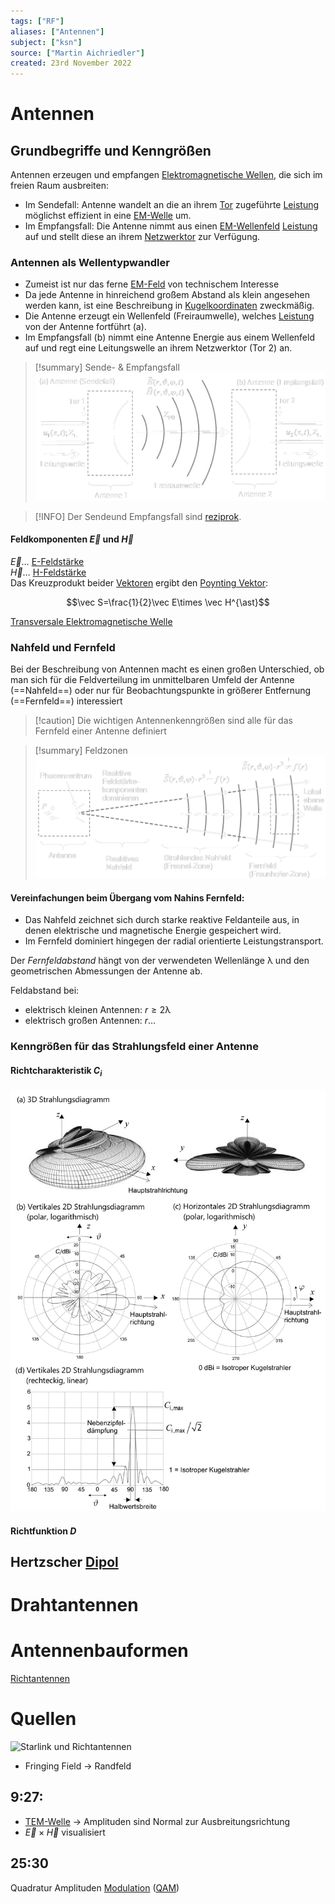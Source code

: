 ```yaml
---
tags: ["RF"]
aliases: ["Antennen"]
subject: ["ksn"]
source: ["Martin Aichriedler"]
created: 23rd November 2022
---
```


# Antennen

## Grundbegriffe und Kenngrößen

Antennen erzeugen und empfangen [Elektromagnetische Wellen](../Physik/Elektromagnetische%20Wellen.md), die sich im freien Raum ausbreiten:
- Im Sendefall: Antenne wandelt an die an ihrem [Tor](Streuparameter.md) zugeführte [Leistung](../Physik/Elektrische%20Leistung.md) möglichst effizient in eine [EM-Welle](../Physik/Elektromagnetische%20Wellen.md) um.
- Im Empfangsfall: Die Antenne nimmt aus einen [EM-Wellenfeld](../Physik/Elektromagnetische%20Wellen.md) [Leistung](../Physik/Elektrische%20Leistung.md) auf und stellt diese an ihrem [Netzwerktor](Streuparameter.md) zur Verfügung.

### Antennen als Wellentypwandler

- Zumeist ist nur das ferne [EM-Feld](../Physik/Elektromagnetische%20Wellen.md) von technischem Interesse
- Da jede Antenne in hinreichend großem Abstand als klein angesehen werden kann, ist eine Beschreibung in [Kugelkoordinaten](Kugelkoordinaten.md) zweckmäßig.
- Die Antenne erzeugt ein Wellenfeld (Freiraumwelle), welches [Leistung](../Physik/Elektrische%20Leistung.md) von der Antenne fortführt (a).
- Im Empfangsfall (b) nimmt eine Antenne Energie aus einem Wellenfeld auf und regt eine Leitungswelle an ihrem Netzwerktor (Tor 2) an.

>[!summary] Sende- & Empfangsfall  
>![](assets/ant_sende_empf.png)

> [!INFO] Der Sendeund Empfangsfall sind [reziprok](Reziprozität.md).

#### Feldkomponenten $\vec{E}$ und $\vec{H}$

$\vec{E}\dots$ [E-Feldstärke](../Elektrodynamik/Elektrisches%20Feld.md#Elektrische%20Feldstärke)  
$\vec{H}\dots$ [H-Feldstärke](../Hardwareentwicklung/Magnetisches%20Feld.md#Magnetisches%20Feld)  
Das Kreuzprodukt beider [Vektoren](../Mathe/mathe%20(3)/Vektorrechung.md) ergibt den [Poynting Vektor](Poynting%20Vektor.md):

$$\vec S=\frac{1}{2}\vec E\times \vec H^{\ast}$$

[Transversale Elektromagnetische Welle](Transversale%20Elektromagnetische%20Welle.md)

### Nahfeld und Fernfeld

 
Bei der Beschreibung von Antennen macht es einen großen Unterschied, ob man sich für die Feldverteilung im unmittelbaren Umfeld der Antenne (==Nahfeld==) oder nur für Beobachtungspunkte in größerer Entfernung (==Fernfeld==) interessiert

> [!caution] Die wichtigen Antennenkenngrößen sind alle für das Fernfeld einer Antenne definiert

>[!summary] Feldzonen  
>![Ant_feldzonen](assets/Ant_feldzonen.png)

#### Vereinfachungen beim Übergang vom Nahins Fernfeld:

- Das Nahfeld zeichnet sich durch starke reaktive Feldanteile aus, in denen elektrische und magnetische Energie gespeichert wird.
- Im Fernfeld dominiert hingegen der radial orientierte Leistungstransport.

Der *Fernfeldabstand* hängt von der verwendeten Wellenlänge $\uplambda$ und den geometrischen Abmessungen der Antenne ab.

Feldabstand bei:
- elektrisch kleinen Antennen: $r\geq 2\uplambda$
- elektrisch großen Antennen: $r\dots$

 

### Kenngrößen für das Strahlungsfeld einer Antenne

#### Richtcharakteristik $C_{i}$

![richtc_graph](assets/richtc_graph.png)

#### Richtfunktion $D$

## Hertzscher [Dipol](Dipol.md)

# Drahtantennen

# Antennenbauformen

[Richtantennen](Richtantennen.md)

# Quellen

![Starlink und Richtantennen](https://www.youtube.com/embed/qs2QcycggWU)

- Fringing Field -> Randfeld

## 9:27:

- [TEM-Welle](Transversale%20Elektromagnetische%20Welle.md) -> Amplituden sind Normal zur Ausbreitungsrichtung
- $\vec E\times\vec H$ visualisiert

## 25:30

Quadratur Amplituden [Modulation](Modulation.md) ([QAM](Quadratur%20Amplituden%20Modulation.md))
